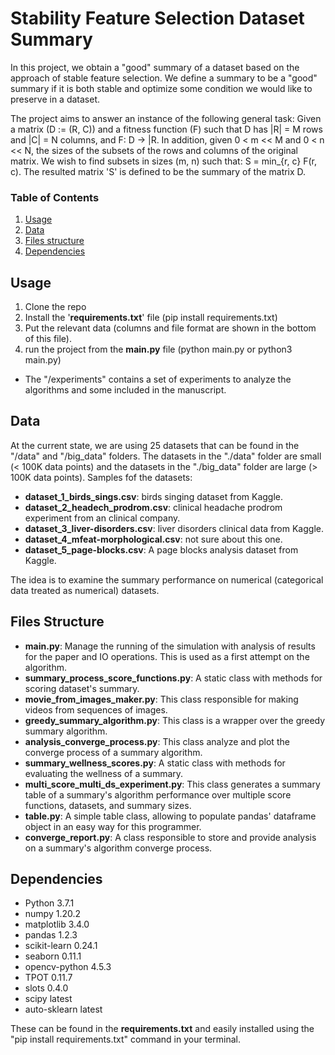# Stability Feature Selection Dataset Summary

In this project, we obtain a "good" summary of a dataset based on the approach of stable feature selection.
We define a summary to be a "good" summary if it is both stable and optimize some condition we would like to preserve in a dataset.

The project aims to answer an instance of the following general task:
Given a matrix (D := (R, C)) and a fitness function (F) such that D has |R| = M rows and |C| = N columns, 
and F: D -> |R. In addition, given 0 < m << M and 0 < n << N, the sizes of the subsets of the rows and columns of the original matrix. 
We wish to find subsets in sizes (m, n) such that:
S = min_{r, c} F(r, c). The resulted matrix 'S' is defined to be the summary of the matrix D.

### Table of Contents
1. [Usage](#usage)
2. [Data](#data)
3. [Files structure](#files)
4. [Dependencies](#dependancies)

<a name="usage"/>

## Usage 

1. Clone the repo
2. Install the '**requirements.txt**' file (pip install requirements.txt)
3. Put the relevant data (columns and file format are shown in the bottom of this file).
4. run the project from the **main.py** file (python main.py or python3 main.py)

* The "/experiments" contains a set of experiments to analyze the algorithms and some included in the manuscript.

<a name="data"/>

## Data 
At the current state, we are using 25 datasets that can be found in the "/data" and "/big_data" folders.
The datasets in the "./data" folder are small (< 100K data points) and the datasets in the "./big_data" folder are large (> 100K data points).
Samples fof the datasets:
- **dataset_1_birds_sings.csv**: birds singing dataset from Kaggle.
- **dataset_2_headech_prodrom.csv**: clinical headache prodrom experiment from an clinical company.
- **dataset_3_liver-disorders.csv**: liver disorders clinical data from Kaggle.
- **dataset_4_mfeat-morphological.csv**: not sure about this one.
- **dataset_5_page-blocks.csv**: A page blocks analysis dataset from Kaggle.

The idea is to examine the summary performance on numerical (categorical data treated as numerical) datasets.

<a name="files"/>

## Files Structure
- **main.py**: Manage the running of the simulation with analysis of results for the paper and IO operations. This is used as a first attempt on the algorithm.
- **summary_process_score_functions.py**: A static class with methods for scoring dataset's summary.
- **movie_from_images_maker.py**: This class responsible for making videos from sequences of images.
- **greedy_summary_algorithm.py**: This class is a wrapper over the greedy summary algorithm.
- **analysis_converge_process.py**: This class analyze and plot the converge process of a summary algorithm.
- **summary_wellness_scores.py**: A static class with methods for evaluating the wellness of a summary.
- **multi_score_multi_ds_experiment.py**: This class generates a summary table of a summary's algorithm performance over multiple score functions, datasets, and summary sizes.
- **table.py**: A simple table class, allowing to populate pandas' dataframe object in an easy way for this programmer.
- **converge_report.py**: A class responsible to store and provide analysis on a summary's algorithm converge process.

<a name="dependancies"/>

## Dependencies 
- Python               3.7.1
- numpy                1.20.2
- matplotlib           3.4.0
- pandas               1.2.3
- scikit-learn         0.24.1
- seaborn              0.11.1
- opencv-python        4.5.3
- TPOT                 0.11.7
- slots                0.4.0
- scipy                latest
- auto-sklearn         latest

These can be found in the **requirements.txt** and easily installed using the "pip install requirements.txt" command in your terminal. 
